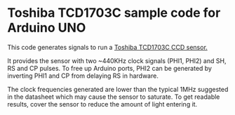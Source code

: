 # Toshiba TCD1703C sample code for Arduino UNO

This code generates signals to run a [Toshiba TCD1703C CCD sensor.](http://pdf.datasheetcatalog.com/datasheet/toshiba/1971.pdf)

It provides the sensor with two ~440KHz clock signals (PHI1, PHI2) and SH, RS and CP pulses. To free up Arduino ports, PHI2 can be generated by inverting PHI1 and CP from delaying RS in hardware.

The clock frequencies generated are lower than the typical 1MHz suggested in the datasheet which may cause the sensor to saturate. To get readable results, cover the sensor to reduce the amount of light entering it.
